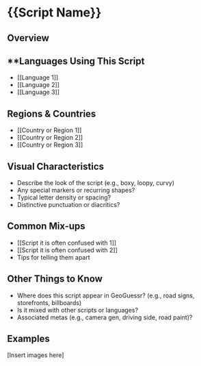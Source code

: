 # **{{Script Name}}**

## **Overview**


## **Languages Using This Script
- [[Language 1]]
- [[Language 2]]
- [[Language 3]]

## **Regions & Countries**
- [[Country or Region 1]]
- [[Country or Region 2]]
- [[Country or Region 3]]

## **Visual Characteristics**
- Describe the look of the script (e.g., boxy, loopy, curvy)
- Any special markers or recurring shapes?
- Typical letter density or spacing?
- Distinctive punctuation or diacritics?

## **Common Mix-ups**
- [[Script it is often confused with 1]]
- [[Script it is often confused with 2]]
- Tips for telling them apart

## **Other Things to Know**
- Where does this script appear in GeoGuessr? (e.g., road signs, storefronts, billboards)
- Is it mixed with other scripts or languages?
- Associated metas (e.g., camera gen, driving side, road paint)?

## **Examples**
[Insert images here]

